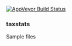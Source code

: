 [![AppVeyor Build Status](https://ci.appveyor.com/HughParsonage/taxstats)](https://ci.appveyor.com/api/projects/status/github//HughParsonage/taxstats/?branch=master&svg=true)

### taxstats

Sample files


